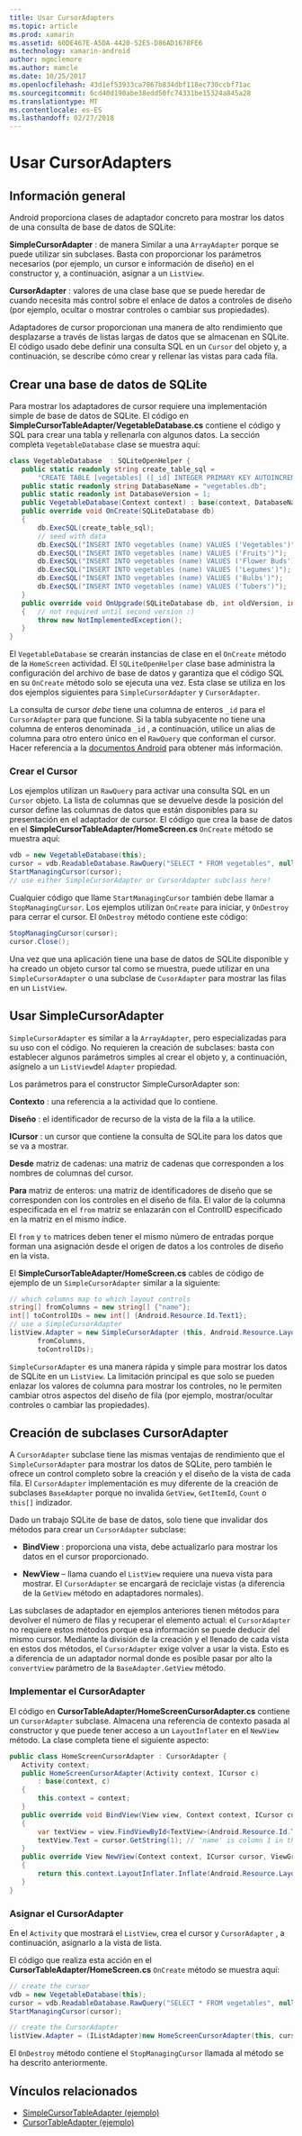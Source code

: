 ```yaml
---
title: Usar CursorAdapters
ms.topic: article
ms.prod: xamarin
ms.assetid: 60DE467E-A5DA-4420-52E5-D86AD1678FE6
ms.technology: xamarin-android
author: mgmclemore
ms.author: mamcle
ms.date: 10/25/2017
ms.openlocfilehash: 43d1ef53933ca7867b834dbf118ec730ccbf71ac
ms.sourcegitcommit: 6cd40d190abe38edd50fc74331be15324a845a28
ms.translationtype: MT
ms.contentlocale: es-ES
ms.lasthandoff: 02/27/2018
---
```

# <a name="using-cursoradapters"></a>Usar CursorAdapters

<a name="overview" />

## <a name="overview"></a>Información general

Android proporciona clases de adaptador concreto para mostrar los datos de una consulta de base de datos de SQLite:

 **SimpleCursorAdapter** : de manera Similar a una `ArrayAdapter` porque se puede utilizar sin subclases. Basta con proporcionar los parámetros necesarios (por ejemplo, un cursor e información de diseño) en el constructor y, a continuación, asignar a un `ListView`.

 **CursorAdapter** : valores de una clase base que se puede heredar de cuando necesita más control sobre el enlace de datos a controles de diseño (por ejemplo, ocultar o mostrar controles o cambiar sus propiedades).

Adaptadores de cursor proporcionan una manera de alto rendimiento que desplazarse a través de listas largas de datos que se almacenan en SQLite. El código usado debe definir una consulta SQL en un `Cursor` del objeto y, a continuación, se describe cómo crear y rellenar las vistas para cada fila.

<a name="Creating_an_SQLite_Database" />

## <a name="creating-an-sqlite-database"></a>Crear una base de datos de SQLite

Para mostrar los adaptadores de cursor requiere una implementación simple de base de datos de SQLite. El código en **SimpleCursorTableAdapter/VegetableDatabase.cs** contiene el código y SQL para crear una tabla y rellenarla con algunos datos.
La sección completa `VegetableDatabase` clase se muestra aquí:

```csharp
class VegetableDatabase  : SQLiteOpenHelper {
   public static readonly string create_table_sql =
       "CREATE TABLE [vegetables] ([_id] INTEGER PRIMARY KEY AUTOINCREMENT NOT NULL UNIQUE, [name] TEXT NOT NULL UNIQUE)";
   public static readonly string DatabaseName = "vegetables.db";
   public static readonly int DatabaseVersion = 1;
   public VegetableDatabase(Context context) : base(context, DatabaseName, null, DatabaseVersion) { }
   public override void OnCreate(SQLiteDatabase db)
   {
       db.ExecSQL(create_table_sql);
       // seed with data
       db.ExecSQL("INSERT INTO vegetables (name) VALUES ('Vegetables')");
       db.ExecSQL("INSERT INTO vegetables (name) VALUES ('Fruits')");
       db.ExecSQL("INSERT INTO vegetables (name) VALUES ('Flower Buds')");
       db.ExecSQL("INSERT INTO vegetables (name) VALUES ('Legumes')");
       db.ExecSQL("INSERT INTO vegetables (name) VALUES ('Bulbs')");
       db.ExecSQL("INSERT INTO vegetables (name) VALUES ('Tubers')");
   }
   public override void OnUpgrade(SQLiteDatabase db, int oldVersion, int newVersion)
   {   // not required until second version :)
       throw new NotImplementedException();
   }
}
```

El `VegetableDatabase` se crearán instancias de clase en el `OnCreate` método de la `HomeScreen` actividad. El `SQLiteOpenHelper` clase base administra la configuración del archivo de base de datos y garantiza que el código SQL en su `OnCreate` método solo se ejecuta una vez. Esta clase se utiliza en los dos ejemplos siguientes para `SimpleCursorAdapter` y `CursorAdapter`.

La consulta de cursor *debe* tiene una columna de enteros `_id` para el `CursorAdapter` para que funcione. Si la tabla subyacente no tiene una columna de enteros denominada `_id` , a continuación, utilice un alias de columna para otro entero único en el `RawQuery` que conforman el cursor. Hacer referencia a la [documentos Android](https://developer.xamarin.com/api/type/Android.Widget.CursorAdapter/) para obtener más información.

<a name="Creating_the_Cursor" />

### <a name="creating-the-cursor"></a>Crear el Cursor

Los ejemplos utilizan un `RawQuery` para activar una consulta SQL en un `Cursor` objeto. La lista de columnas que se devuelve desde la posición del cursor define las columnas de datos que están disponibles para su presentación en el adaptador de cursor. El código que crea la base de datos en el **SimpleCursorTableAdapter/HomeScreen.cs** `OnCreate` método se muestra aquí:

```csharp
vdb = new VegetableDatabase(this);
cursor = vdb.ReadableDatabase.RawQuery("SELECT * FROM vegetables", null); // cursor query
StartManagingCursor(cursor);
// use either SimpleCursorAdapter or CursorAdapter subclass here!
```

Cualquier código que llame `StartManagingCursor` también debe llamar a `StopManagingCursor`. Los ejemplos utilizan `OnCreate` para iniciar, y `OnDestroy` para cerrar el cursor. El `OnDestroy` método contiene este código:

```csharp
StopManagingCursor(cursor);
cursor.Close();
```

Una vez que una aplicación tiene una base de datos de SQLite disponible y ha creado un objeto cursor tal como se muestra, puede utilizar en una `SimpleCursorAdapter` o una subclase de `CusorAdapter` para mostrar las filas en un `ListView`.

<a name="Using_SimpleCursorAdapter" />

## <a name="using-simplecursoradapter"></a>Usar SimpleCursorAdapter

`SimpleCursorAdapter` es similar a la `ArrayAdapter`, pero especializadas para su uso con el código. No requieren la creación de subclases: basta con establecer algunos parámetros simples al crear el objeto y, a continuación, asígnelo a un `ListView`del `Adapter` propiedad.

Los parámetros para el constructor SimpleCursorAdapter son:

 **Contexto** : una referencia a la actividad que lo contiene.

 **Diseño** : el identificador de recurso de la vista de la fila a la utilice.

 **ICursor** : un cursor que contiene la consulta de SQLite para los datos que se va a mostrar.

 **Desde** matriz de cadenas: una matriz de cadenas que corresponden a los nombres de columnas del cursor.

 **Para** matriz de enteros: una matriz de identificadores de diseño que se corresponden con los controles en el diseño de fila. El valor de la columna especificada en el `from` matriz se enlazarán con el ControlID especificado en la matriz en el mismo índice.

El `from` y `to` matrices deben tener el mismo número de entradas porque forman una asignación desde el origen de datos a los controles de diseño en la vista.

El **SimpleCursorTableAdapter/HomeScreen.cs** cables de código de ejemplo de un `SimpleCursorAdapter` similar a la siguiente:

```csharp
// which columns map to which layout controls
string[] fromColumns = new string[] {"name"};
int[] toControlIDs = new int[] {Android.Resource.Id.Text1};
// use a SimpleCursorAdapter
listView.Adapter = new SimpleCursorAdapter (this, Android.Resource.Layout.SimpleListItem1, cursor,
       fromColumns,
       toControlIDs);
```

`SimpleCursorAdapter` es una manera rápida y simple para mostrar los datos de SQLite en un `ListView`. La limitación principal es que solo se pueden enlazar los valores de columna para mostrar los controles, no le permiten cambiar otros aspectos del diseño de fila (por ejemplo, mostrar/ocultar controles o cambiar las propiedades).

<a name="Subclassing_CursorAdapter" />

## <a name="subclassing-cursoradapter"></a>Creación de subclases CursorAdapter

A `CursorAdapter` subclase tiene las mismas ventajas de rendimiento que el `SimpleCursorAdapter` para mostrar los datos de SQLite, pero también le ofrece un control completo sobre la creación y el diseño de la vista de cada fila. El `CursorAdapter` implementación es muy diferente de la creación de subclases `BaseAdapter` porque no invalida `GetView`, `GetItemId`, `Count` o `this[]` indizador.

Dado un trabajo SQLite de base de datos, solo tiene que invalidar dos métodos para crear un `CursorAdapter` subclase:

- **BindView** : proporciona una vista, debe actualizarlo para mostrar los datos en el cursor proporcionado.

- **NewView** – llama cuando el `ListView` requiere una nueva vista para mostrar. El `CursorAdapter` se encargará de reciclaje vistas (a diferencia de la `GetView` método en adaptadores normales).

Las subclases de adaptador en ejemplos anteriores tienen métodos para devolver el número de filas y recuperar el elemento actual: el `CursorAdapter` no requiere estos métodos porque esa información se puede deducir del mismo cursor. Mediante la división de la creación y el llenado de cada vista en estos dos métodos, el `CursorAdapter` exige volver a usar la vista. Esto es a diferencia de un adaptador normal donde es posible pasar por alto la `convertView` parámetro de la `BaseAdapter.GetView` método.

<a name="Implementing_the_CursorAdapter" />

### <a name="implementing-the-cursoradapter"></a>Implementar el CursorAdapter

El código en **CursorTableAdapter/HomeScreenCursorAdapter.cs** contiene un `CursorAdapter` subclase. Almacena una referencia de contexto pasada al constructor y que puede tener acceso a un `LayoutInflater` en el `NewView` método. La clase completa tiene el siguiente aspecto:

```csharp
public class HomeScreenCursorAdapter : CursorAdapter {
   Activity context;
   public HomeScreenCursorAdapter(Activity context, ICursor c)
       : base(context, c)
   {
       this.context = context;
   }
   public override void BindView(View view, Context context, ICursor cursor)
   {
       var textView = view.FindViewById<TextView>(Android.Resource.Id.Text1);
       textView.Text = cursor.GetString(1); // 'name' is column 1 in the cursor query
   }
   public override View NewView(Context context, ICursor cursor, ViewGroup parent)
   {
       return this.context.LayoutInflater.Inflate(Android.Resource.Layout.SimpleListItem1, parent, false);
   }
}
```

<a name="Assigning_the_CursorAdapter" />

### <a name="assigning-the-cursoradapter"></a>Asignar el CursorAdapter

En el `Activity` que mostrará el `ListView`, crea el cursor y `CursorAdapter` , a continuación, asignarlo a la vista de lista.

El código que realiza esta acción en el **CursorTableAdapter/HomeScreen.cs** `OnCreate` método se muestra aquí:

```csharp
// create the cursor
vdb = new VegetableDatabase(this);
cursor = vdb.ReadableDatabase.RawQuery("SELECT * FROM vegetables", null);
StartManagingCursor(cursor);

// create the CursorAdapter
listView.Adapter = (IListAdapter)new HomeScreenCursorAdapter(this, cursor, false);
```

El `OnDestroy` método contiene el `StopManagingCursor` llamada al método se ha descrito anteriormente.



## <a name="related-links"></a>Vínculos relacionados

- [SimpleCursorTableAdapter (ejemplo)](https://developer.xamarin.com/samples/SimpleCursorTableAdapter/)
- [CursorTableAdapter (ejemplo)](https://developer.xamarin.com/samples/CursorTableAdapter/)
